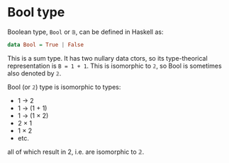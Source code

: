 # Bool type

Boolean type, `Bool` or `𝔹`, can be defined in Haskell as:

```hs
data Bool = True | False
```

This is a sum type. It has two nullary data ctors, so its type-theorical representation is `B = 1 + 1`. This is isomorphic to `𝟚`, so Bool is sometimes also denoted by `𝟚`.

Bool (or `𝟚`) type is isomorphic to types:
- 1 → 2
- 1 → (1 + 1)
- 1 → (1 × 2)
- 2 × 1
- 1 × 2
- etc.

all of which result in 2, i.e. are isomorphic to 𝟚.

